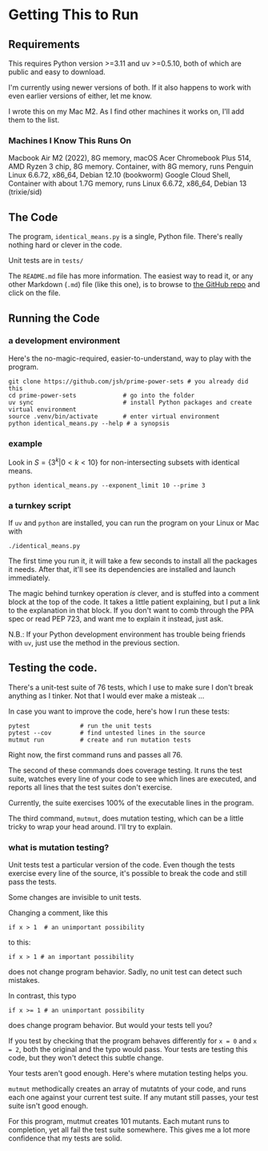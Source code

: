 # Getting This to Run

## Requirements
This requires Python version >=3.11 and uv >=0.5.10, both of which are public and easy to download.

I'm currently using newer versions of both. If it also happens to work with even earlier versions of either, let me know.

I wrote this on my Mac M2. As I find other machines it works on, I'll add them to the list.

### Machines I Know This Runs On
Macbook Air M2 (2022), 8G memory, macOS
Acer Chromebook Plus 514, AMD Ryzen 3 chip, 8G memory. Container, with 8G memory, runs Penguin Linux 6.6.72, x86_64, Debian 12.10 (bookworm)
Google Cloud Shell, Container with about 1.7G memory, runs Linux 6.6.72, x86_64, Debian 13 (trixie/sid)


## The Code

The program, `identical_means.py` is a single, Python file. There's really nothing hard or clever in the code.

Unit tests are in `tests/`

The `README.md` file has more information.
The easiest way to read it, or any other Markdown (`.md`) file (like this one),
is to browse to [the GitHub repo](https://github.com/jsh/prime-power-sets) and click on the file.

## Running the Code

### a development environment
Here's the no-magic-required, easier-to-understand, way to play with the program.
```
git clone https://github.com/jsh/prime-power-sets # you already did this
cd prime-power-sets             # go into the folder
uv sync                         # install Python packages and create virtual environment
source .venv/bin/activate       # enter virtual environment
python identical_means.py --help # a synopsis
```
### example
Look in $S=\lbrace 3^k | 0 < k < 10 \rbrace$ for non-intersecting subsets with identical means.
```
python identical_means.py --exponent_limit 10 --prime 3
```
### a turnkey script
If `uv` and `python` are installed, you can run the program on your Linux or Mac with
```
./identical_means.py
```
The first time you run it, it will take a few seconds to install all the packages it needs.
After that, it'll see its dependencies are installed and launch immediately.

The magic behind turnkey operation *is* clever,
and is stuffed into a comment block at the top of the code.
It takes a little patient explaining, but I put a link to the explanation in that block.
If you don't want to comb through the PPA spec or read PEP 723, and want me to explain it instead,
just ask.

N.B.: If your Python development environment has trouble being friends with `uv`, just
use the method in the previous section.

## Testing the code.

There's a unit-test suite of 76 tests,
which I use to make sure I don't break anything as I tinker.
Not that I would ever make a misteak ...

In case you want to improve the code, here's how I run these tests:

```
pytest              # run the unit tests
pytest --cov        # find untested lines in the source
mutmut run          # create and run mutation tests
```

Right now, the first command runs and passes all 76.

The second of these commands does coverage testing.
It runs the test suite, watches every line of your code to see which lines are executed,
and reports all lines that the test suites don't exercise.

Currently, the suite exercises 100% of the executable lines in the program.

The third command, `mutmut`, does mutation testing, which can be a little tricky to wrap your head around. I'll try to explain.

### what is mutation testing?

Unit tests test a particular version of the code.
Even though the tests exercise every line of the source,
it's possible to break the code and still pass the tests.

Some changes are invisible to unit tests.

Changing a comment, like this
```
if x > 1  # an unimportant possibility
```
to this:
```
if x > 1 # an important possibility
```

does not change program behavior. Sadly, no unit test can detect such mistakes.

In contrast, this typo
```
if x >= 1 # an unimportant possibility
```

does change program behavior. But would your tests tell you?

If you test by checking that the program behaves differently for `x = 0` and `x = 2`,
both the original and the typo would pass.
Your tests are testing this code, but they won't detect this subtle change.

Your tests aren't good enough.
Here's where mutation testing helps you.

`mutmut` methodically creates an array of mutatnts of your code, and runs each one against your current test suite. If any mutant still passes,
your test suite isn't good enough.

For this program, mutmut creates 101 mutants.
Each mutant runs to completion, yet all fail the test suite somewhere.
This gives me a lot more confidence that my tests are solid.
